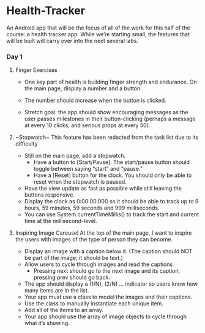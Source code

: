 # Health-Tracker
An Android app that will be the focus of all of the work for this half of the course: a health tracker app.
While we’re starting small, the features that will be built will carry over into the next several labs.

### Day 1

1. Finger Exercises
    * One key part of health is building finger strength and endurance. On the main page, display a number and a button.
    * The number should increase when the button is clicked.

    * Stretch goal: the app should show encouraging messages as the user passes milestones in their button-clicking (perhaps a message at every 10 clicks, and serious props at every 50).

2. ~Stopwatch~ This feature has been redacted from the task list due to its difficulty
    * Still on the main page, add a stopwatch. 
        * Have a button to [Start/Pause]. The start/pause button should toggle between saying “start” and “pause.”
        * Have a [Reset] button for the clock. You should only be able to reset when the stopwatch is paused.
    * Have the view update as fast as possible while still leaving the buttons responsive.
    * Display the clock as 0:00:00.000 so it should be able to track up to 9 hours, 59 minutes, 59 seconds and 999 milliseconds.
    * You can use System.currentTimeMillis() to track the start and current time at the millisecond-level.    
    
3. Inspiring Image Carousel
    At the top of the main page, I want to inspire the users with images of the type of person they can become. 
    * Display an image with a caption below it. (The caption should NOT be part of the image; it should be text.)
    * Allow users to cycle through images and read the captions
        * Pressing next should go to the next image and its caption, pressing prev should go back.
    * The app should display a (1/N), (2/N) … indicator so users know how many items are in the list.
    * Your app must use a class to model the images and their captions.
    * Use the class to manually instantiate each unique item.
    * Add all of the items to an array.
    * Your app should use the array of image objects to cycle through what it’s showing.